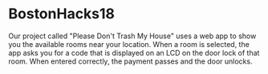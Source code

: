 # BostonHacks18

Our project called "Please Don't Trash My House" uses a web app to show you the available rooms near your location. When a room is selected, the app asks you for a code that is displayed on an LCD on the door lock of that room. When entered correctly, the payment passes and the door unlocks. 

